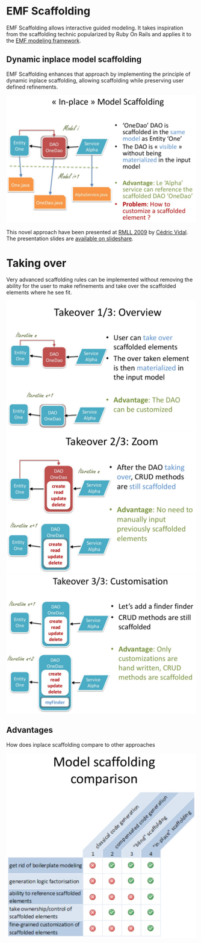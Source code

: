 # EMF Scaffolding

EMF Scaffolding allows interactive guided modeling. It takes inspiration from the scaffolding technic popularized by Ruby On Rails and applies it to the [EMF modeling framework](https://fr.wikipedia.org/wiki/Eclipse_Modeling_Framework).

## Dynamic inplace model scaffolding

EMF Scaffolding enhances that approach by implementing the principle of dynamic inplace scaffolding, allowing scaffolding while preserving user defined refinements.

![Overview](doc/inplace.png)

This novel approach have been presented at [RMLL 2009](http://2009.rmll.info/) by [Cédric Vidal](https://www.linkedin.com/in/cedricvidal/). The presentation slides are [available on slideshare](https://fr.slideshare.net/cedric.vidal/emf-scaffolding).

# Taking over

Very advanced scaffolding rules can be implemented without removing the ability for the user to make refinements and take over the scaffolded elements where he see fit.

![Overview](doc/takeover-1.png)
![Overview](doc/takeover-2.png)
![Overview](doc/takeover-3.png)

## Advantages

How does inplace scaffolding compare to other approaches

![Overview](doc/comparison.png)
